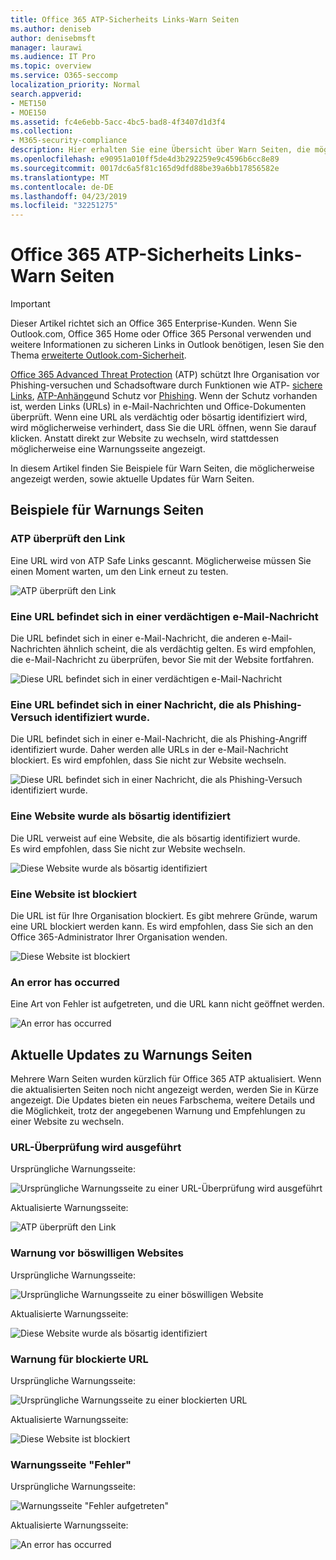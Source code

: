 ```yaml
---
title: Office 365 ATP-Sicherheits Links-Warn Seiten
ms.author: deniseb
author: denisebmsft
manager: laurawi
ms.audience: IT Pro
ms.topic: overview
ms.service: O365-seccomp
localization_priority: Normal
search.appverid:
- MET150
- MOE150
ms.assetid: fc4e6ebb-5acc-4bc5-bad8-4f3407d1d3f4
ms.collection:
- M365-security-compliance
description: Hier erhalten Sie eine Übersicht über Warn Seiten, die möglicherweise angezeigt werden, wenn Office 365 Advanced Threat Protection funktioniert.
ms.openlocfilehash: e90951a010ff5de4d3b292259e9c4596b6cc8e89
ms.sourcegitcommit: 0017dc6a5f81c165d9dfd88be39a6bb17856582e
ms.translationtype: MT
ms.contentlocale: de-DE
ms.lasthandoff: 04/23/2019
ms.locfileid: "32251275"
---
```

# <a name="office-365-atp-safe-links-warning-pages"></a>Office 365 ATP-Sicherheits Links-Warn Seiten

> [!IMPORTANT]
> Dieser Artikel richtet sich an Office 365 Enterprise-Kunden. Wenn Sie Outlook.com, Office 365 Home oder Office 365 Personal verwenden und weitere Informationen zu sicheren Links in Outlook benötigen, lesen Sie den Thema [erweiterte Outlook.com-Sicherheit](https://support.office.com/article/advanced-outlook-com-security-for-office-365-subscribers-882d2243-eab9-4545-a58a-b36fee4a46e2).

[Office 365 Advanced Threat Protection](office-365-atp.md) (ATP) schützt Ihre Organisation vor Phishing-versuchen und Schadsoftware durch Funktionen wie ATP- [sichere Links](atp-safe-links.md), [ATP-Anhänge](atp-safe-attachments.md)und Schutz vor [Phishing](anti-phishing-protection.md). Wenn der Schutz vorhanden ist, werden Links (URLs) in e-Mail-Nachrichten und Office-Dokumenten überprüft. Wenn eine URL als verdächtig oder bösartig identifiziert wird, wird möglicherweise verhindert, dass Sie die URL öffnen, wenn Sie darauf klicken. Anstatt direkt zur Website zu wechseln, wird stattdessen möglicherweise eine Warnungsseite angezeigt. 
  
In diesem Artikel finden Sie Beispiele für Warn Seiten, die möglicherweise angezeigt werden, sowie aktuelle Updates für Warn Seiten.
  
## <a name="examples-of-warning-pages"></a>Beispiele für Warnungs Seiten

### <a name="atp-is-scanning-the-link"></a>ATP überprüft den Link

Eine URL wird von ATP Safe Links gescannt. Möglicherweise müssen Sie einen Moment warten, um den Link erneut zu testen.

![ATP überprüft den Link](media/ee8dd5ed-6b91-4248-b054-12b719e8d0ed.png)

### <a name="a-url-is-in-a-suspicious-email-message"></a>Eine URL befindet sich in einer verdächtigen e-Mail-Nachricht

Die URL befindet sich in einer e-Mail-Nachricht, die anderen e-Mail-Nachrichten ähnlich scheint, die als verdächtig gelten. Es wird empfohlen, die e-Mail-Nachricht zu überprüfen, bevor Sie mit der Website fortfahren.

![Diese URL befindet sich in einer verdächtigen e-Mail-Nachricht](media/33f57923-23e3-4b0f-838b-6ad589ba897b.png)

### <a name="a-url-is-in-a-message-identified-as-a-phishing-attempt"></a>Eine URL befindet sich in einer Nachricht, die als Phishing-Versuch identifiziert wurde.

Die URL befindet sich in einer e-Mail-Nachricht, die als Phishing-Angriff identifiziert wurde. Daher werden alle URLs in der e-Mail-Nachricht blockiert. Es wird empfohlen, dass Sie nicht zur Website wechseln.

![Diese URL befindet sich in einer Nachricht, die als Phishing-Versuch identifiziert wurde.](media/6e544a28-0604-4821-aba6-d5a57bb917e5.png)

### <a name="a-site-has-been-identified-as-malicious"></a>Eine Website wurde als bösartig identifiziert

Die URL verweist auf eine Website, die als bösartig identifiziert wurde.  <br/> Es wird empfohlen, dass Sie nicht zur Website wechseln.

![Diese Website wurde als bösartig identifiziert](media/058883c8-23f0-4672-9c1c-66b084796177.png)

### <a name="a-site-is-blocked"></a>Eine Website ist blockiert

Die URL ist für Ihre Organisation blockiert. Es gibt mehrere Gründe, warum eine URL blockiert werden kann. Es wird empfohlen, dass Sie sich an den Office 365-Administrator Ihrer Organisation wenden.

![Diese Website ist blockiert](media/6b4bda2d-a1e6-419e-8b10-588e83c3af3f.png)

### <a name="an-error-has-occurred"></a>An error has occurred

Eine Art von Fehler ist aufgetreten, und die URL kann nicht geöffnet werden.

![An error has occurred](media/2f7465a4-1cf4-4c1c-b7d4-3c07e4b795b4.png)

## <a name="recent-updates-to-warning-pages"></a>Aktuelle Updates zu Warnungs Seiten

Mehrere Warn Seiten wurden kürzlich für Office 365 ATP aktualisiert. Wenn die aktualisierten Seiten noch nicht angezeigt werden, werden Sie in Kürze angezeigt. Die Updates bieten ein neues Farbschema, weitere Details und die Möglichkeit, trotz der angegebenen Warnung und Empfehlungen zu einer Website zu wechseln.

### <a name="url-scan-in-progress"></a>URL-Überprüfung wird ausgeführt

Ursprüngliche Warnungsseite:

![Ursprüngliche Warnungsseite zu einer URL-Überprüfung wird ausgeführt](media/04368763-763f-43d6-94a4-a48291d36893.png)

Aktualisierte Warnungsseite:

![ATP überprüft den Link](media/ee8dd5ed-6b91-4248-b054-12b719e8d0ed.png)

### <a name="malicious-site-warning"></a>Warnung vor böswilligen Websites

Ursprüngliche Warnungsseite:

![Ursprüngliche Warnungsseite zu einer böswilligen Website](media/b9efda09-6dd8-46ef-82cb-56e4d538b8f5.png)

Aktualisierte Warnungsseite:

![Diese Website wurde als bösartig identifiziert](media/058883c8-23f0-4672-9c1c-66b084796177.png)

### <a name="blocked-url-warning"></a>Warnung für blockierte URL

Ursprüngliche Warnungsseite:

![Ursprüngliche Warnungsseite zu einer blockierten URL](media/3d6ba028-30bf-45fc-958e-d3aad3defc83.png)

Aktualisierte Warnungsseite:

![Diese Website ist blockiert](media/6b4bda2d-a1e6-419e-8b10-588e83c3af3f.png)

### <a name="error-occurred-warning-page"></a>Warnungsseite "Fehler"

Ursprüngliche Warnungsseite:

![Warnungsseite "Fehler aufgetreten"](media/9aaa4383-2f23-48be-bdaa-8efbcb2acc70.png)

Aktualisierte Warnungsseite:

![An error has occurred](media/2f7465a4-1cf4-4c1c-b7d4-3c07e4b795b4.png)
   
